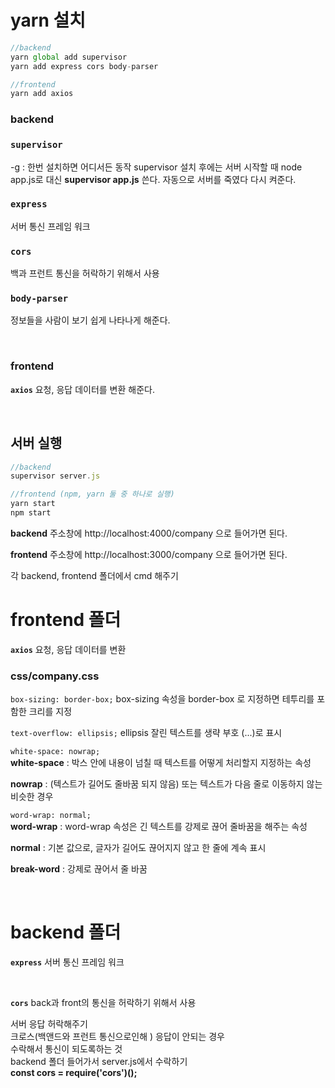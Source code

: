 # yarn 설치

```javascript
//backend
yarn global add supervisor
yarn add express cors body-parser

//frontend
yarn add axios
```

### backend

### **`supervisor`**

-g : 한번 설치하면 어디서든 동작
supervisor 설치 후에는
서버 시작할 때 node app.js로 대신 **supervisor app.js** 쓴다.
자동으로 서버를 죽였다 다시 켜준다.

### **`express`**
서버 통신 프레임 워크

### **`cors`**  
백과 프런트 통신을 허락하기 위해서 사용

### **`body-parser`**
정보들을 사람이 보기 쉽게 나타나게 해준다.

<br/>

### frontend

**`axios`**
요청, 응답 데이터를 변환 해준다.

<br/>

## 서버 실행

```javascript
//backend
supervisor server.js

//frontend (npm, yarn 둘 중 하나로 실행)
yarn start
npm start
```

**backend**
주소창에 http://localhost:4000/company 으로 들어가면 된다.

**frontend**
주소창에 http://localhost:3000/company 으로 들어가면 된다.

각 backend, frontend 폴더에서 cmd 해주기

# frontend 폴더

**`axios`** 요청, 응답 데이터를 변환

### css/company.css

`box-sizing: border-box;` box-sizing 속성을 border-box 로 지정하면 테투리를 포함한 크리를 지정

`text-overflow: ellipsis;` ellipsis 잘린 텍스트를 생략 부호 (...)로 표시

`white-space: nowrap;`   
**white-space** : 박스 안에 내용이 넘칠 때 텍스트를 어떻게 처리할지 지정하는 속성  

**nowrap** : (텍스트가 길어도 줄바꿈 되지 않음) 또는 텍스트가 다음 줄로 이동하지 않는 비슷한 경우

`word-wrap: normal;`   
**word-wrap** : word-wrap 속성은 긴 텍스트를 강제로 끊어 줄바꿈을 해주는 속성  

**normal** : 기본 값으로, 글자가 길어도 끊어지지 않고 한 줄에 계속 표시  

**break-word** : 강제로 끊어서 줄 바꿈

<br/>

# backend 폴더
**`express`** 서버 통신 프레임 워크

<br/>

**`cors`** back과 front의 통신을 허락하기 위해서 사용

서버 응답 허락해주기			
크로스(백앤드와 프런트 통신으로인해 ) 응답이 안되는 경우			
수락해서 통신이 되도록하는 것			
backend 폴더 들어가서 server.js에서 수락하기			
**const cors = require('cors')();**
